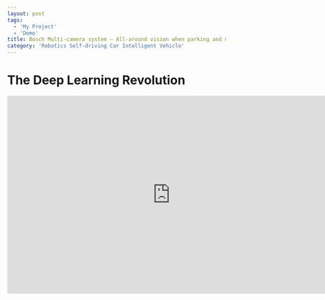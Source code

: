 ```yaml
---
layout: post
tags:
  - 'My Project'
  - 'Demo'
title: Bosch Multi-camera system – All-around vision when parking and maneuvering
category: 'Robotics Self-driving Car Intelligent Vehicle'
---
```

# The Deep Learning Revolution





<iframe width="749" height="456" src="https://www.youtube.com/embed/Dy0hJWltsyE" frameborder="0" allowfullscreen></iframe>
